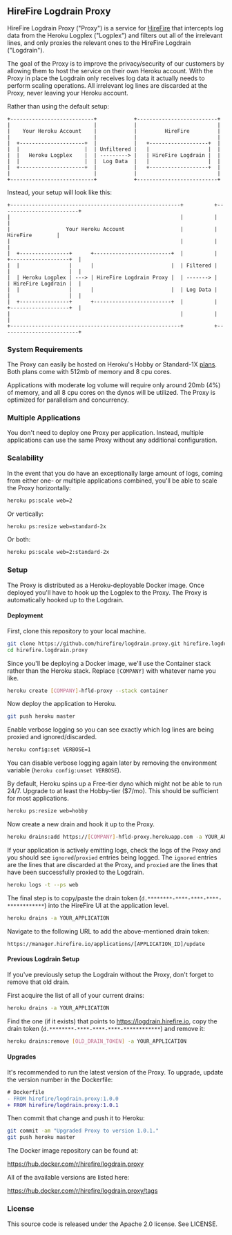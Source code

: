 ## HireFire Logdrain Proxy

HireFire Logdrain Proxy ("Proxy") is a service for [HireFire] that intercepts
log data from the Heroku Logplex ("Logplex") and filters out all of the
irrelevant lines, and only proxies the relevant ones to the HireFire Logdrain
("Logdrain").

The goal of the Proxy is to improve the privacy/security of our customers by
allowing them to host the service on their own Heroku account. With the Proxy in
place the Logdrain only receives log data it actually needs to perform scaling
operations. All irrelevant log lines are discarded at the Proxy, never leaving
your Heroku account.

Rather than using the default setup:

```text
+---------------------------+            +--------------------------+
|                           |            |                          |
|    Your Heroku Account    |            |         HireFire         |
|                           |            |                          |
|  +---------------------+  |            |   +-------------------+  |
|  |                     |  | Unfiltered |   |                   |  |
|  |   Heroku Logplex    |  | ---------> |   | HireFire Logdrain |  |
|  |                     |  |  Log Data  |   |                   |  |
|  +---------------------+  |            |   +-------------------+  |
|                           |            |                          |
+---------------------------+            +--------------------------+
```

Instead, your setup will look like this:

```text
+-------------------------------------------------------+          +-------------------------+
|                                                       |          |                         |
|                  Your Heroku Account                  |          |         HireFire        |
|                                                       |          |                         |
|  +----------------+      +-------------------------+  |          |  +-------------------+  |
|  |                |      |                         |  | Filtered |  |                   |  |
|  | Heroku Logplex | ---> | HireFire Logdrain Proxy |  | -------> |  | HireFire Logdrain |  |
|  |                |      |                         |  | Log Data |  |                   |  |
|  +----------------+      +-------------------------+  |          |  +-------------------+  |
|                                                       |          |                         |
+-------------------------------------------------------+          +-------------------------+
```


### System Requirements

The Proxy can easily be hosted on Heroku's Hobby or Standard-1X [plans]. Both
plans come with 512mb of memory and 8 cpu cores.

Applications with moderate log volume will require only around 20mb (4%) of
memory, and all 8 cpu cores on the dynos will be utilized. The Proxy is
optimized for parallelism and concurrency.


### Multiple Applications

You don't need to deploy one Proxy per application. Instead, multiple
applications can use the same Proxy without any additional configuration.


### Scalability

In the event that you do have an exceptionally large amount of logs, coming from
either one- or multiple applications combined, you'll be able to scale the Proxy
horizontally:

``` sh
heroku ps:scale web=2
```

Or vertically:

```sh
heroku ps:resize web=standard-2x
```

Or both:

``` sh
heroku ps:scale web=2:standard-2x
```


### Setup

The Proxy is distributed as a Heroku-deployable Docker image. Once deployed
you'll have to hook up the Logplex to the Proxy. The Proxy is automatically
hooked up to the Logdrain.


#### Deployment

First, clone this repository to your local machine.

```sh
git clone https://github.com/hirefire/logdrain.proxy.git hirefire.logdrain.proxy
cd hirefire.logdrain.proxy
```

Since you'll be deploying a Docker image, we'll use the Container stack rather
than the Heroku stack. Replace `[COMPANY]` with whatever name you like.

``` sh
heroku create [COMPANY]-hfld-proxy --stack container
```

Now deploy the application to Heroku.

``` sh
git push heroku master
```

Enable verbose logging so you can see exactly which log lines are being proxied
and ignored/discarded.

``` sh
heroku config:set VERBOSE=1
```

You can disable verbose logging again later by removing the environment variable
(`heroku config:unset VERBOSE`).

By default, Heroku spins up a Free-tier dyno which might not be able to run
24/7. Upgrade to at least the Hobby-tier ($7/mo). This should be sufficient for
most applications.

``` sh
heroku ps:resize web=hobby
```

Now create a new drain and hook it up to the Proxy.

``` sh
heroku drains:add https://[COMPANY]-hfld-proxy.herokuapp.com -a YOUR_APPLICATION
```

If your application is actively emitting logs, check the logs of the Proxy and
you should see `ignored`/`proxied` entries being logged. The `ignored` entries
are the lines that are discarded at the Proxy, and `proxied` are the lines that
have been successfully proxied to the Logdrain.

``` sh
heroku logs -t --ps web
```

The final step is to copy/paste the drain token
(`d.********-****-****-****-************`) into the HireFire UI at the
application level.

```sh
heroku drains -a YOUR_APPLICATION
```

Navigate to the following URL to add the above-mentioned drain token:

``` text
https://manager.hirefire.io/applications/[APPLICATION_ID]/update
```


#### Previous Logdrain Setup

If you've previously setup the Logdrain without the Proxy, don't forget to
remove that old drain.

First acquire the list of all of your current drains:

``` sh
heroku drains -a YOUR_APPLICATION
```

Find the one (if it exists) that points to https://logdrain.hirefire.io, copy
the drain token (`d.********-****-****-****-************`) and remove it:

``` sh
heroku drains:remove [OLD_DRAIN_TOKEN] -a YOUR_APPLICATION
```


#### Upgrades

It's recommended to run the latest version of the Proxy. To upgrade, update the
version number in the Dockerfile:

```diff
# Dockerfile
- FROM hirefire/logdrain.proxy:1.0.0
+ FROM hirefire/logdrain.proxy:1.0.1
```

Then commit that change and push it to Heroku:

``` sh
git commit -am "Upgraded Proxy to version 1.0.1."
git push heroku master
```

The Docker image repository can be found at:

https://hub.docker.com/r/hirefire/logdrain.proxy

All of the available versions are listed here:

https://hub.docker.com/r/hirefire/logdrain.proxy/tags


### License

This source code is released under the Apache 2.0 license. See LICENSE.

[HireFire]: https://www.hirefire.io
[plans]: https://www.heroku.com/pricing
